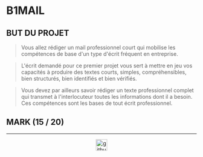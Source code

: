 # B1MAIL

## BUT DU PROJET

> Vous allez rédiger un mail professionnel court qui mobilise les compétences de base d'un type d'écrit fréquent en entreprise.

> L'écrit demandé pour ce premier projet vous sert à mettre en jeu vos capacités à produire des textes courts, simples, compréhensibles, bien structurés, bien identifiés et bien vérifiés.

> Vous devez par ailleurs savoir rédiger un texte professionnel complet qui transmet à l'interlocuteur toutes les informations dont il a besoin. Ces compétences sont les bases de tout écrit professionnel.

## MARK (15 / 20)

---

<div align="center">

<a href="https://github.com/blacky-yg" target="_blank"><img src="https://cdn.jsdelivr.net/npm/simple-icons@3.0.1/icons/github.svg" alt="github.com" width="30"></a>

</div>